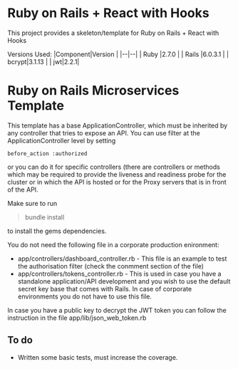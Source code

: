 # Ruby on Rails + React with Hooks  
  
This project provides a skeleton/template for Ruby on Rails + React with Hooks  
  
Versions Used:
|Component|Version  |
|--|--|
| Ruby |2.7.0  |
| Rails |6.0.3.1  |
| bcrypt|3.1.13 |
| jwt|2.2.1|

# Ruby on Rails Microservices Template

This template has a base ApplicationController, which must be inherited by any controller that tries to expose an API. You can use filter at the ApplicationController level by setting

    before_action :authorized

or you can do it for specific controllers (there are controllers or methods which may be required to provide the liveness and readiness probe for the cluster or in which the API is hosted or for the Proxy servers that is in front of the API.

 Make sure to run 

> bundle install

to install the gems dependencies.

You do not need the following file in a corporate production enironment:

 - app/controllers/dashboard_controller.rb - This file is an example to test the authorisation filter (check the conmment section of the file)
 - app/controllers/tokens_controller.rb - This is used in case you have a standalone application/API development and you wish to use the default secret key base that comes with Rails. In case of corporate environments you do not have to use this file.

In case you have a public key to decrypt the JWT token you can follow the instruction in the file app/lib/json_web_token.rb

## To do

 - Written some basic tests,  must increase the coverage.
